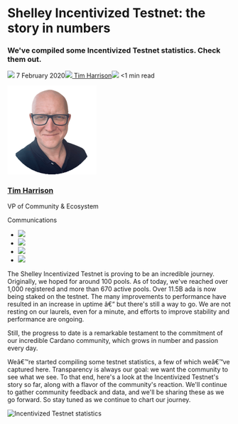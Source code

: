 # Shelley Incentivized Testnet: the story in numbers
### **We've compiled some Incentivized Testnet statistics. Check them out.**
![](img/2020-02-07-shelley-incentivized-testnet-story-in-numbers.002.png) 7 February 2020![](img/2020-02-07-shelley-incentivized-testnet-story-in-numbers.002.png)[ Tim Harrison](/en/blog/authors/tim-harrison/page-1/)![](img/2020-02-07-shelley-incentivized-testnet-story-in-numbers.003.png) <1 min read

![Tim Harrison](img/2020-02-07-shelley-incentivized-testnet-story-in-numbers.004.png)[](/en/blog/authors/tim-harrison/page-1/)
### [**Tim Harrison**](/en/blog/authors/tim-harrison/page-1/)
VP of Community & Ecosystem

Communications

- ![](img/2020-02-07-shelley-incentivized-testnet-story-in-numbers.005.png)[](mailto:tim.harrison@iohk.io "Email")
- ![](img/2020-02-07-shelley-incentivized-testnet-story-in-numbers.006.png)[](https://uk.linkedin.com/in/timbharrison "LinkedIn")
- ![](img/2020-02-07-shelley-incentivized-testnet-story-in-numbers.007.png)[](https://twitter.com/timbharrison "Twitter")
- ![](img/2020-02-07-shelley-incentivized-testnet-story-in-numbers.008.png)[](https://github.com/timbharrison "GitHub")

The Shelley Incentivized Testnet is proving to be an incredible journey. Originally, we hoped for around 100 pools. As of today, we've reached over 1,000 registered and more than 670 active pools. Over 11.5B ada is now being staked on the testnet. The many improvements to performance have resulted in an increase in uptime â€“ but there's still a way to go. We are not resting on our laurels, even for a minute, and efforts to improve stability and performance are ongoing. 

Still, the progress to date is a remarkable testament to the commitment of our incredible Cardano community, which grows in number and passion every day. 

Weâ€™re started compiling some testnet statistics, a few of which weâ€™ve captured here. Transparency is always our goal: we want the community to see what we see. To that end, here's a look at the Incentivized Testnet's story so far, along with a flavor of the community's reaction. We'll continue to gather community feedback and data, and we'll be sharing these as we go forward. So stay tuned as we continue to chart our journey.

![Incentivized Testnet statistics](img/2020-02-07-shelley-incentivized-testnet-story-in-numbers.009.png)
